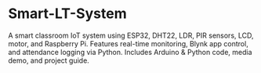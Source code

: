 # Smart-LT-System
A smart classroom IoT system using ESP32, DHT22, LDR, PIR sensors, LCD, motor, and Raspberry Pi. Features real-time monitoring, Blynk app control, and attendance logging via Python. Includes Arduino &amp; Python code, media demo, and project guide.
